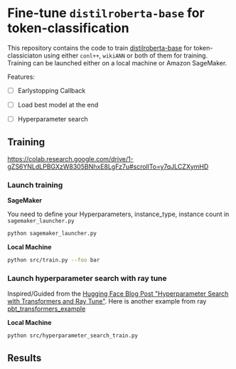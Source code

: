 # Fine-tune `distilroberta-base` for token-classification

This repository contains the code to train [distilroberta-base](https://huggingface.co/distilroberta-base) for token-classiciaton using either `conl++`, `wikiANN` or both of them for training. Training can be launched either on a local machine or Amazon SageMaker. 


Features:
- [ ] Earlystopping Callback
- [ ] Load best model at the end
- [ ] Hyperparameter search


## Training

https://colab.research.google.com/drive/1-gZS6YNLdLPBGXzW8305BNhxE8LgFz7u#scrollTo=y7qJLCZXymHD
### Launch training

**SageMaker**

You need to define your Hyperparameters, instance_type, instance count in `sagemaker_launcher.py`

```bash
python sagemaker_launcher.py
```

**Local Machine**


```bash
python src/train.py --foo bar
```

### Launch hyperparameter search with ray tune

Inspired/Guided from the [Hugging Face Blog Post "Hyperparameter Search with Transformers and Ray Tune"](https://huggingface.co/blog/ray-tune). Here is another example from ray [pbt_transformers_example](https://docs.ray.io/en/master/tune/examples/pbt_transformers.html)

**Local Machine**


```bash
python src/hyperparameter_search_train.py
```

## Results